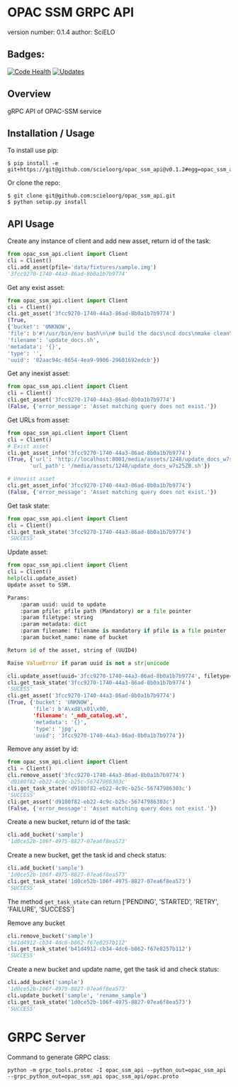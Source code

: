 OPAC SSM GRPC API
===============================

version number: 0.1.4
author: SciELO

Badges:
-------
[![Code Health](https://landscape.io/github/scieloorg/opac_ssm_api/master/landscape.svg?style=flat)](https://landscape.io/github/scieloorg/opac_ssm_api/master)
[![Updates](https://pyup.io/repos/github/scieloorg/opac_ssm_api/shield.svg)](https://pyup.io/repos/github/scieloorg/opac_ssm_api/)

Overview
--------

gRPC API of OPAC-SSM service

Installation / Usage
--------------------

To install use pip:

    $ pip install -e git+https://git@github.com/scieloorg/opac_ssm_api@v0.1.2#egg=opac_ssm_api


Or clone the repo:

    $ git clone git@github.com:scieloorg/opac_ssm_api.git
    $ python setup.py install

API Usage
---------

Create any instance of client and add new asset, return id of the task:

```python
from opac_ssm_api.client import Client
cli = Client()
cli.add_asset(pfile='data/fixtures/sample.img')
'3fcc9270-1740-44a3-86ad-8b0a1b7b9774'
```

Get any exist asset:

```python
from opac_ssm_api.client import Client
cli = Client()
cli.get_asset('3fcc9270-1740-44a3-86ad-8b0a1b7b9774')
(True,
{'bucket': 'UNKNOW',
'file': b'#!/usr/bin/env bash\n\n# build the docs\ncd docs\nmake clean\nmake html\ncd ..\n\n# commit and push\ngit add -A\ngit commit -m "building and pushing docs"\ngit push origin master\n\n# switch branches and pull the data we want\ngit checkout gh-pages\nrm -rf .\ntouch .nojekyll\ngit checkout master docs/build/html\nmv ./docs/build/html/* ./\nrm -rf ./docs\ngit add -A\ngit commit -m "publishing updated docs..."\ngit push origin gh-pages\n\n# switch back\ngit checkout master',
'filename': 'update_docs.sh',
'metadata': '{}',
'type': '',
'uuid': '02aac94c-8654-4ea9-9906-29601692edcb'})
```

Get any inexist asset:

```python
from opac_ssm_api.client import Client
cli = Client()
cli.get_asset('3fcc9270-1740-44a3-86ad-8b0a1b7b9774')
(False, {'error_message': 'Asset matching query does not exist.'})
```

Get URLs from asset:

```python
from opac_ssm_api.client import Client
cli = Client()
# Exist asset
cli.get_asset_info('3fcc9270-1740-44a3-86ad-8b0a1b7b9774')
(True, {'url': 'http://localhost:8001/media/assets/1248/update_docs_w7s25ZB.sh',
       'url_path': '/media/assets/1248/update_docs_w7s25ZB.sh'})

# Unexist asset
cli.get_asset_info('3fcc9270-1740-44a3-86ad-8b0a1b7b9774')
(False, {'error_message': 'Asset matching query does not exist.'})
```

Get task state:

```python
from opac_ssm_api.client import Client
cli = Client()
cli.get_task_state('3fcc9270-1740-44a3-86ad-8b0a1b7b9774')
'SUCCESS'
```

Update asset:

```python
from opac_ssm_api.client import Client
cli = Client()
help(cli.update_asset)
Update asset to SSM.

Params:
    :param uuid: uuid to update
    :param pfile: pfile path (Mandatory) or a file pointer
    :param filetype: string
    :param metadata: dict
    :param filename: filename is mandatory if pfile is a file pointer
    :param bucket_name: name of bucket

Return id of the asset, string of (UUID4)

Raise ValueError if param uuid is not a str|unicode

cli.update_asset(uuid='3fcc9270-1740-44a3-86ad-8b0a1b7b9774', filetype="jpg")
cli.get_task_state('3fcc9270-1740-44a3-86ad-8b0a1b7b9774')
'SUCESS'
cli.get_asset('3fcc9270-1740-44a3-86ad-8b0a1b7b9774')
(True, {'bucket': 'UNKNOW',
        'file': b'A\xd8\x01\x00,
        'filename': '_mdb_catalog.wt',
        'metadata': '{}',
        'type': 'jpg',
        'uuid': '3fcc9270-1740-44a3-86ad-8b0a1b7b9774'})
```

Remove any asset by id:

```python
from opac_ssm_api.client import Client
cli = Client()
cli.remove_asset('3fcc9270-1740-44a3-86ad-8b0a1b7b9774')
'd9180f82-eb22-4c9c-b25c-56747986303c'
cli.get_task_state('d9180f82-eb22-4c9c-b25c-56747986303c')
'SUCCESS'
cli.get_asset('d9180f82-eb22-4c9c-b25c-56747986303c')
(False, {'error_message': 'Asset matching query does not exist.'})
```


Create a new bucket, return id of the task:

```python
cli.add_bucket('sample')
'1d0ce52b-106f-4975-8827-07ea6f8ea573'
````

Create a new bucket, get the task id and check status:

```python
cli.add_bucket('sample')
'1d0ce52b-106f-4975-8827-07ea6f8ea573'
cli.get_task_state('1d0ce52b-106f-4975-8827-07ea6f8ea573')
'SUCCESS'
````

The method ``get_task_state`` can return ['PENDING', 'STARTED', 'RETRY', 'FAILURE', 'SUCCESS']

Remove any bucket

```python
cli.remove_bucket('sample')
'b41d4912-cb34-4dc6-b862-f67e8257b112'
cli.get_task_state('b41d4912-cb34-4dc6-b862-f67e8257b112')
'SUCCESS'
````

Create a new bucket and update name, get the task id and check status:

```python
cli.add_bucket('sample')
'1d0ce52b-106f-4975-8827-07ea6f8ea573'
cli.update_bucket('sample', 'rename_sample')
cli.get_task_state('1d0ce52b-106f-4975-8827-07ea6f8ea573')
'SUCCESS'
````

GRPC Server
===========

Command to generate GRPC class:

    python -m grpc_tools.protoc -I opac_ssm_api --python_out=opac_ssm_api --grpc_python_out=opac_ssm_api opac_ssm_api/opac.proto

